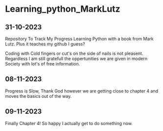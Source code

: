 # Learning_python_MarkLutz

31-10-2023
---------------------------
Repository To Track My Progress Learning Python with a book from Mark Lutz.
Plus it teaches my github I guess?



Coding with Cold fingers or cut's on the side of nails is not pleasent.
Regardless I am still gratefull the oppertunities we are given in modern Society with lot's of free information.


08-11-2023
--------------------------------------------------------------------------------
Progress is Slow, Thank God however we are getting close to chapter 4 and moves the basics out of the way.

09-11-2023
-------------------------------------------------------------------------------
Finally Chapter 4! So happy I actually get to do something now.
